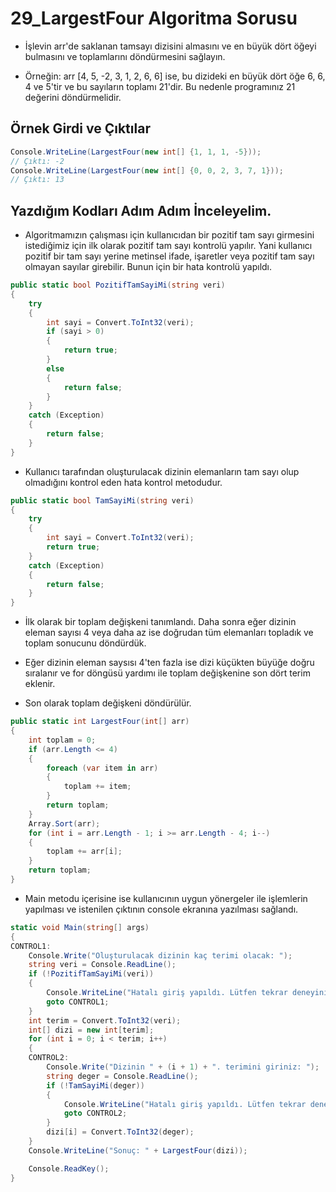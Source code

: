 # 29_LargestFour Algoritma Sorusu

* İşlevin arr'de saklanan tamsayı dizisini almasını ve en büyük dört öğeyi bulmasını ve toplamlarını döndürmesini sağlayın. 

* Örneğin: arr [4, 5, -2, 3, 1, 2, 6, 6] ise, bu dizideki en büyük dört öğe 6, 6, 4 ve 5'tir ve bu sayıların toplamı 21'dir. Bu nedenle programınız 21 değerini döndürmelidir.

## Örnek Girdi ve Çıktılar

~~~ C#
Console.WriteLine(LargestFour(new int[] {1, 1, 1, -5}));
// Çıktı: -2
Console.WriteLine(LargestFour(new int[] {0, 0, 2, 3, 7, 1}));
// Çıktı: 13
~~~

## Yazdığım Kodları Adım Adım İnceleyelim.

* Algoritmamızın çalışması için kullanıcıdan bir pozitif tam sayı girmesini istediğimiz için ilk olarak pozitif tam sayı kontrolü yapılır. Yani kullanıcı pozitif bir tam sayı yerine metinsel ifade, işaretler veya pozitif tam sayı olmayan sayılar girebilir. Bunun için bir hata kontrolü yapıldı.

~~~ C#
public static bool PozitifTamSayiMi(string veri)
{
    try
    {
        int sayi = Convert.ToInt32(veri);
        if (sayi > 0)
        {
            return true;
        }
        else
        {
            return false;
        }
    }
    catch (Exception)
    {
        return false;
    }
}
~~~

* Kullanıcı tarafından oluşturulacak dizinin elemanların tam sayı olup olmadığını kontrol eden hata kontrol metodudur.

~~~ C#
public static bool TamSayiMi(string veri)
{
    try
    {
        int sayi = Convert.ToInt32(veri);
        return true;
    }
    catch (Exception)
    {
        return false;
    }
}
~~~

* İlk olarak bir toplam değişkeni tanımlandı. Daha sonra eğer dizinin eleman sayısı 4 veya daha az ise doğrudan tüm elemanları topladık ve toplam sonucunu döndürdük.

* Eğer dizinin eleman saysısı 4'ten fazla ise dizi küçükten büyüğe doğru sıralanır ve for döngüsü yardımı ile toplam değişkenine son dört terim eklenir.

* Son olarak toplam değişkeni döndürülür.

~~~ C#
public static int LargestFour(int[] arr)
{
    int toplam = 0;
    if (arr.Length <= 4)
    {
        foreach (var item in arr)
        {
            toplam += item;
        }
        return toplam;
    }
    Array.Sort(arr);
    for (int i = arr.Length - 1; i >= arr.Length - 4; i--)
    {
        toplam += arr[i];
    }
    return toplam;
}
~~~

* Main metodu içerisine ise kullanıcının uygun yönergeler ile işlemlerin yapılması ve istenilen çıktının console ekranına yazılması sağlandı. 

~~~ C#
static void Main(string[] args)
{
CONTROL1:
    Console.Write("Oluşturulacak dizinin kaç terimi olacak: ");
    string veri = Console.ReadLine();
    if (!PozitifTamSayiMi(veri))
    {
        Console.WriteLine("Hatalı giriş yapıldı. Lütfen tekrar deneyiniz.");
        goto CONTROL1;
    }
    int terim = Convert.ToInt32(veri);
    int[] dizi = new int[terim];
    for (int i = 0; i < terim; i++)
    {
    CONTROL2:
        Console.Write("Dizinin " + (i + 1) + ". terimini giriniz: ");
        string deger = Console.ReadLine();
        if (!TamSayiMi(deger))
        {
            Console.WriteLine("Hatalı giriş yapıldı. Lütfen tekrar deneyiniz.");
            goto CONTROL2;
        }
        dizi[i] = Convert.ToInt32(deger);
    }
    Console.WriteLine("Sonuç: " + LargestFour(dizi));

    Console.ReadKey();
}
~~~